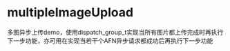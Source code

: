 # multipleImageUpload
多图异步上传demo，使用dispatch_group_t实现当所有图片都上传完成时再执行下一步功能，亦可用在实现当若干个AFN异步请求都成功后再执行下一步功能

